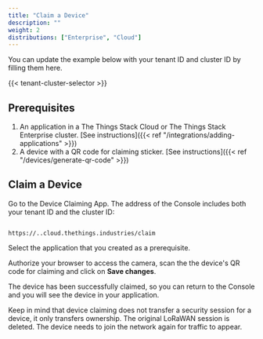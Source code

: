 ```yaml
---
title: "Claim a Device"
description: ""
weight: 2
distributions: ["Enterprise", "Cloud"]
--- 
```


You can update the example below with your tenant ID and cluster ID by filling them here.

{{< tenant-cluster-selector >}}

## Prerequisites

1. An application in a The Things Stack Cloud or The Things Stack Enterprise cluster. [See instructions]({{< ref "/integrations/adding-applications" >}})
2. A device with a QR code for claiming sticker. [See instructions]({{< ref "/devices/generate-qr-code" >}})

## Claim a Device

Go to the Device Claiming App. The address of the Console includes both your tenant ID and the cluster ID:

<p>
<code data-content="cluster-address">
https://<span data-content="tenant-id"></span>.<span data-content="cluster-id"></span>.cloud.thethings.industries/claim
</code>
</p>

Select the application that you created as a prerequisite.

Authorize your browser to access the camera, scan the the device's QR code for claiming and click on **Save changes**.

The device has been successfully claimed, so you can return to the Console and you will see the device in your application.

Keep in mind that device claiming does not transfer a security session for a device, it only transfers ownership. The original LoRaWAN session is deleted. The device needs to join the network again for traffic to appear.
